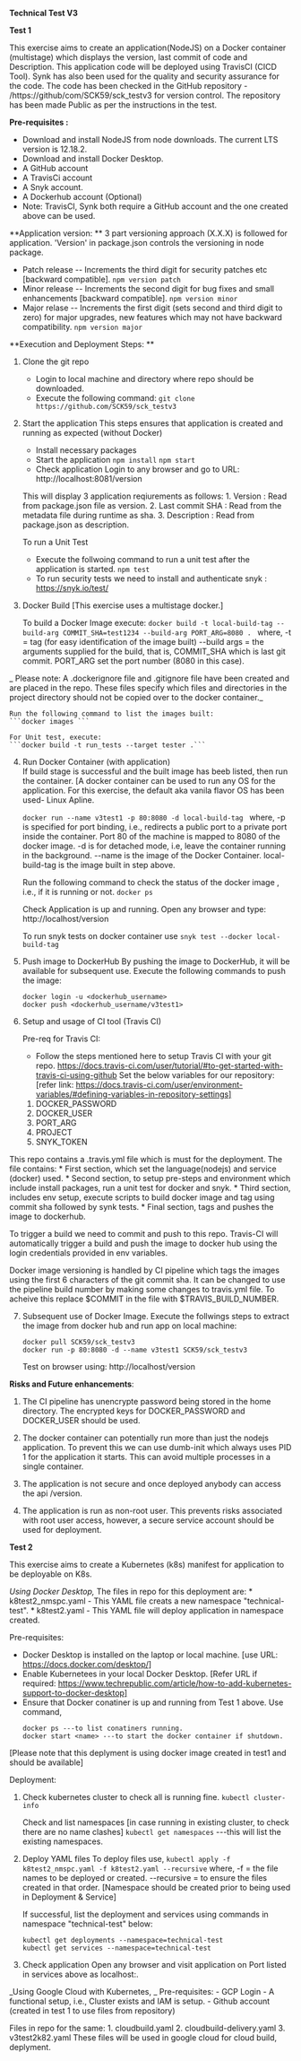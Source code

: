 **Technical Test V3**

**Test 1**

This exercise aims to create an application(NodeJS) on a Docker container (multistage) which displays the version, last commit of code and Description. This application code will be deployed using TravisCI (CICD Tool). 
Synk has also been used for the quality and security assurance for the code. 
The code has been checked in the GitHub repository - /https://github/com/SCK59/sck_testv3 for version control. 
The repository has been made Public as per the instructions in the test. 


**Pre-requisites :**
* Download and install NodeJS from node downloads. The current LTS version is 12.18.2. 
* Download and install Docker Desktop.
* A GitHub account
* A TravisCi account
* A Snyk account.
* A Dockerhub account (Optional) 
* Note: TravisCI, Synk both require a GitHub account and the one created above can be used. 


**Application version: **
3 part versioning approach (X.X.X) is followed for application. 'Version' in package.json controls the versioning in node package. 

  * Patch release -- Increments the third digit for security patches etc [backward compatible].
    ``` npm version patch ```
  * Minor release -- Increments the second digit for bug fixes and small enhancements [backward compatible].
    ```npm version minor  ```    
  * Major relase -- Increments the first digit (sets second and third digit to zero) for major upgrades, new features which may not have backward compatibility.
    ```npm version major ``` 


**Execution and Deployment Steps: **
1. Clone the git repo
    - Login to local machine and directory where repo should be downloaded.
    - Execute the following command: 
     ```git clone https://github.com/SCK59/sck_testv3```

2. Start the application
    This steps ensures that application is created and running as expected (without Docker)
    - Install necessary packages
    - Start the application 
    ```npm install```
    ```npm start ```
    - Check application 
    Login to any browser and go to URL: http://localhost:8081/version 

    This will display 3 application reqiurements as follows: 
        1. Version          : Read from package.json file as version.
        2. Last commit SHA  : Read from the metadata file during runtime as sha.
        3. Description      : Read from package.json as description.


    To run a Unit Test
      - Execute the follwoing command to run a unit test after the application is started. 
        ```npm test```
      - To run security tests we need to install and authenticate snyk : https://snyk.io/test/
    
 
3. Docker Build 
   [This exercise uses a multistage docker.]

    To build a Docker Image execute: 
    ```docker build -t local-build-tag --build-arg COMMIT_SHA=test1234 --build-arg PORT_ARG=8080 . ```
        where, 
              -t = tag (for easy identification of the image built) 
              --build args = the arguments supplied for the build, 
        that is, 
              COMMIT_SHA which is last git commit.
              PORT_ARG set the port number (8080 in this case).

  _  Please note: A .dockerignore file and .gitignore file have been created and are placed in the repo. These files specify which files and directories in the project directory should not be copied over to the docker container._

    Run the following command to list the images built: 
    ```docker images ```

    For Unit test, execute: 
    ```docker build -t run_tests --target tester .```

4.  Run Docker Container (with application)  
    If build stage is successful and the built image has beeb listed, then run the container. 
    [A docker container can be used to run any OS for the application. For this exercise, the default aka vanila flavor OS has been used- Linux Apline. 

    ```docker run --name v3test1 -p 80:8080 -d local-build-tag ```
    where, 
        -p is specified for port binding, i.e., redirects a public port to a private port inside the container.    Port 80 of the machine is mapped to 8080 of the docker image.
        -d is for detached mode, i.e, leave the container running in the background. 
        --name is the image of the Docker Container. 
        local-build-tag is the image built in step above. 


    Run the following command to check the status of the docker image , i.e., if it is running or not. 
    ```docker ps ```

    Check Application is up and running. Open any browser and type: 
    http://localhost/version


    To run snyk tests on docker container use
    ```snyk test --docker local-build-tag```

5.  Push image to DockerHub
    By pushing the image to DockerHub, it will be available for subsequent use. Execute the following commands to push the image: 
    ```     
    docker login -u <dockerhub_username>
    docker push <dockerhub_username/v3test1> 
    ```

6. Setup and usage of CI tool (Travis CI) 

    Pre-req for Travis CI: 
    - Follow the steps mentioned here to setup Travis CI with your git repo. 
    https://docs.travis-ci.com/user/tutorial/#to-get-started-with-travis-ci-using-github
    Set the below variables for our repository: 
    [refer link: https://docs.travis-ci.com/user/environment-variables/#defining-variables-in-repository-settings]
    1. DOCKER_PASSWORD
    2. DOCKER_USER 
    3. PORT_ARG 
    4. PROJECT 
    5. SNYK_TOKEN 
 
  This repo contains a .travis.yml file which is must for the deployment. The file contains:
    * First section, which set the language(nodejs) and service (docker) used.
    * Second section, to setup pre-steps and environment which include install packages, run a unit test for docker and snyk. 
    * Third section, includes env setup, execute scripts to build docker image and tag using commit sha followed by synk tests. 
    * Final section, tags and pushes the image to dockerhub.


  To trigger a build we need to commit and push to this repo. Travis-CI will automatically trigger a build and push the image to docker hub using the login credentials provided in env variables. 

  Docker image versioning is handled by CI pipeline which tags the images using the first 6 characters of the git commit sha. It can be changed to use the pipeline build number by making some changes to travis.yml file. To acheive this replace $COMMIT in the file with $TRAVIS_BUILD_NUMBER.

7. Subsequent use of Docker Image. 
    Execute the follwings steps to extract the image from docker hub and run app on local machine: 
      ```
      docker pull SCK59/sck_testv3
      docker run -p 80:8080 -d --name v3test1 SCK59/sck_testv3
      ```
    Test on browser using: http://localhost/version


**Risks and Future enhancements**: 
1. The CI pipeline has unencrypte password being stored in the home directory. The encrypted keys for DOCKER_PASSWORD and DOCKER_USER should be used.

2. The docker container can potentially run more than just the nodejs application. 
    To prevent this we can use dumb-init which always uses PID 1 for the application it starts. This can avoid multiple processes in a single container.

3. The application is not secure and once deployed anybody can access the api /version. 

4. The application is run as non-root user. This prevents risks associated with root user access, however, a    secure service account should be used for deployment. 



**Test 2**

This exercise aims to create a Kubernetes (k8s) manifest for application to be deployable on K8s.

_Using Docker Desktop,_
  The files in repo for this deployment are:
    * k8test2_nmspc.yaml - This YAML file creats a new namespace "technical-test". 
    * k8test2.yaml       - This YAML file will deploy application in namespace created. 


Pre-requisites:
  - Docker Desktop is installed on the laptop or local machine. 
    [use URL: https://docs.docker.com/desktop/]
  - Enable Kubernetees in your local Docker Desktop. 
    [Refer URL if required: https://www.techrepublic.com/article/how-to-add-kubernetes-support-to-docker-desktop]
  - Ensure that Docker conatiner is up and running from Test 1 above. Use command, 
    ```
    docker ps ---to list conatiners running. 
    docker start <name> ---to start the docker container if shutdown.
    ``` 
  [Please note that this deplyment is using docker image created in test1 and should be available] 


Deployment:
1. Check kubernetes cluster to check all is running fine.
    ```kubectl cluster-info```

    Check and list namespaces [in case running in existing cluster, to check there are no name clashes]
    ```kubectl get namespaces```
    ---this will list the existing namespaces. 


2. Deploy YAML files
    To deploy files use,
    ```kubectl apply -f k8test2_nmspc.yaml -f k8test2.yaml --recursive```
    where,
        -f          = the file names to be deployed or created.
        --recursive = to ensure the files created in that order. 
        [Namespace should be created prior to being used in Deployment & Service]

    If successful, list the deployment and services using commands in namespace "technical-test" below:

      ```      
      kubectl get deployments --namespace=technical-test
      kubectl get services --namespace=technical-test
      ```

3. Check application
    Open any browser and visit application on Port listed in services above as localhost:<port>.



_Using Google Cloud with Kubernetes, _
  Pre-requisites:
    - GCP Login
    - A functional setup, i.e., Cluster exists and IAM is setup. 
    - Github account (created in test 1 to use files from repository)

  Files in repo for the same:
    1. cloudbuild.yaml
    2. cloudbuild-delivery.yaml
    3. v3test2k82.yaml
  These files will be used in google cloud for cloud build, deplyment.



 


